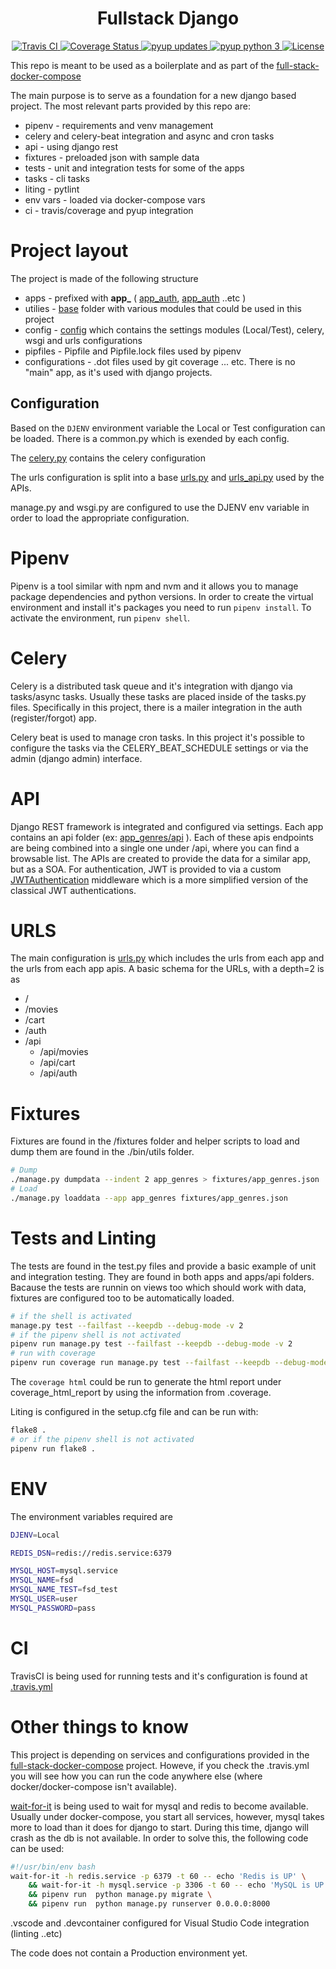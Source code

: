 <h1 align="center">Fullstack Django</h1>

<div align="center">
  <a href="https://travis-ci.org/mariancraciun1983/full-stack-docker-django">
    <img src="https://secure.travis-ci.org/mariancraciun1983/full-stack-docker-django.svg?branch=master" alt="Travis CI" />
  </a>
  <a href="https://coveralls.io/r/mariancraciun1983/full-stack-docker-django">
    <img src="https://img.shields.io/coveralls/mariancraciun1983/full-stack-docker-django?branch=master&style=flat" alt="Coverage Status" />
  </a>
  <a href="https://pyup.io/account/repos/github/mariancraciun1983/full-stack-docker-django/">
    <img src="https://pyup.io/repos/github/mariancraciun1983/full-stack-docker-django/shield.svg" alt="pyup updates" />
  </a>
  <a href="https://pyup.io/account/repos/github/mariancraciun1983/full-stack-docker-django/">
    <img src="https://pyup.io/repos/github/mariancraciun1983/full-stack-docker-django/python-3-shield.svg" alt="pyup python 3" />
  </a>

  <a href="https://opensource.org/licenses/MIT">
    <img src="https://img.shields.io/badge/License-MIT-blue.svg" alt="License" />
  </a>
</div>

This repo is meant to be used as a boilerplate and as part of the [full-stack-docker-compose](https://github.com/mariancraciun1983/full-stack-docker-compose)

The main purpose is to serve as a foundation for a new django based project. The most relevant parts provided by this repo are:
 - pipenv - requirements and venv management
 - celery and celery-beat integration and async and cron tasks
 - api - using django rest
 - fixtures - preloaded json with sample data
 - tests - unit and integration tests for some of the apps
 - tasks - cli tasks
 - liting - pytlint
 - env vars - loaded via docker-compose vars
 - ci - travis/coverage and pyup integration

# Project layout
The project is made of the following structure 
 - apps - prefixed with **app\_** ( [app_auth](./app_auth), [app_auth](./app_auth) ..etc ) 
 - utilies - [base](./base) folder with various modules that could be used in this project
 - config - [config](./config) which contains the settings modules (Local/Test), celery, wsgi and urls configurations
 - pipfiles - Pipfile and Pipfile.lock files used by pipenv
 - configurations - .dot files used by git coverage ... etc.
There is no "main" app, as it's used with django projects.

## Configuration

Based on the ```DJENV``` environment variable the Local or Test configuration can be loaded. There is a common.py which is exended by each config.

The [celery.py](./config/celery.py) contains the celery configuration

The urls configuration is split into a base [urls.py](./config/urls.py) and [urls_api.py](./config/urls_api.py) used by the APIs.

manage.py and wsgi.py are configured to use the DJENV env variable in order to load the appropriate configuration.


# Pipenv
Pipenv is a tool similar with npm and nvm and it allows you to manage package dependencies and python versions. In order to create the virtual environment and install it's packages you need to run ```pipenv install```. To activate the environment, run ```pipenv shell```.

# Celery
Celery is a distributed task queue and it's integration with django via tasks/async tasks. Usually these tasks are placed inside of the tasks.py files. Specifically in this project, there is a mailer integration in the auth (register/forgot) app.

Celery beat is used to manage cron tasks. In this project it's possible to configure the tasks via the CELERY_BEAT_SCHEDULE settings or via the admin (django admin) interface.

# API
Django REST framework is integrated and configured via settings. Each app contains an api folder (ex: [app_genres/api](./app_genres/api) ). Each of these apis endpoints are being combined into a single one under /api, where you can find a browsable list.
The APIs are created to provide the data for a similar app, but as a SOA. 
For authentication, JWT is provided to via a custom [JWTAuthentication](./base/api/token.py) middleware which is a more simplified version of the classical JWT authentications.


# URLS
The main configuration is [urls.py](./config/urls.py) which includes the urls from each app and the urls from each app apis. A basic schema for the URLs, with a depth=2 is as
- /
- /movies
- /cart
- /auth
- /api
  - /api/movies
  - /api/cart
  - /api/auth  


# Fixtures
Fixtures are found in the /fixtures folder and helper scripts to load and dump them are found in the ./bin/utils folder.

```bash
# Dump
./manage.py dumpdata --indent 2 app_genres > fixtures/app_genres.json
# Load
./manage.py loaddata --app app_genres fixtures/app_genres.json

```

# Tests and Linting
The tests are found in the test.py files and provide a basic example of unit and integration testing.
They are found in both apps and apps/api folders. 
Bacause the tests are runnin on views too which should work with data, fixtures are configured too to be automatically loaded.

```bash
# if the shell is activated
manage.py test --failfast --keepdb --debug-mode -v 2
# if the pipenv shell is not activated
pipenv run manage.py test --failfast --keepdb --debug-mode -v 2
# run with coverage
pipenv run coverage run manage.py test --failfast --keepdb --debug-mode -v 2
```
The ```coverage html``` could be run to generate the html report under coverage_html_report by using the information from .coverage.

Liting is configured in the setup.cfg file and can be run with:

```bash
flake8 .
# or if the pipenv shell is not activated
pipenv run flake8 .
```

# ENV
The environment variables required are

```bash
DJENV=Local

REDIS_DSN=redis://redis.service:6379

MYSQL_HOST=mysql.service
MYSQL_NAME=fsd
MYSQL_NAME_TEST=fsd_test
MYSQL_USER=user
MYSQL_PASSWORD=pass
```


# CI
TravisCI is being used for running tests and it's configuration is found at [.travis.yml](./.travis.yml)

# Other things to know

This project is depending on services and configurations provided in the [full-stack-docker-compose](https://github.com/mariancraciun1983/full-stack-docker-compose) project. Howeve, if you check the .travis.yml you will see how you can run the code anywhere else (where docker/docker-compose isn't available).

[wait-for-it](https://github.com/vishnubob/wait-for-it) is being used to wait for mysql and redis to become available. Usually under docker-compose, you start all services, however, mysql takes more to load than it does for django to start. During this time, django will crash as the db is not available.
In order to solve this, the following code can be used:

```bash
#!/usr/bin/env bash
wait-for-it -h redis.service -p 6379 -t 60 -- echo 'Redis is UP' \
    && wait-for-it -h mysql.service -p 3306 -t 60 -- echo 'MySQL is UP' \
    && pipenv run  python manage.py migrate \
    && pipenv run  python manage.py runserver 0.0.0.0:8000

```

.vscode and .devcontainer configured for Visual Studio Code integration (linting ..etc)

The code does not contain a Production environment yet.